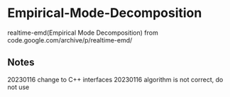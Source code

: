 # Empirical-Mode-Decomposition
realtime-emd(Empirical Mode Decomposition) from code.google.com/archive/p/realtime-emd/

## Notes
20230116 change to C++ interfaces
20230116 algorithm is not correct, do not use
